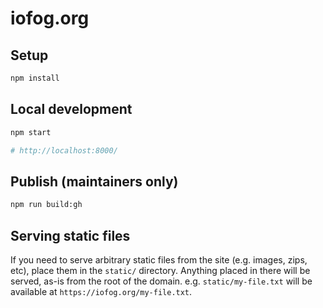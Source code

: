 # iofog.org

## Setup
```sh
npm install
```

## Local development
```sh
npm start

# http://localhost:8000/
```

## Publish (maintainers only)
```sh
npm run build:gh
```

## Serving static files
If you need to serve arbitrary static files from the site (e.g. images, zips, etc), place them in the `static/` directory. Anything placed in there will be served, as-is from the root of the domain. e.g. `static/my-file.txt` will be available at `https://iofog.org/my-file.txt`.
